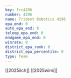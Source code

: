```yaml
---
key: frc4296
number: 4296
name: Trident Robotics 4296
epa_end: 0
auto_epa_end: 0
teleop_epa_end: 0
endgame_epa_end: 0
winrate: 0
district_epa_rank: 0
district_epa_percentile: 0
type: Team
---
```

[[2025ilch]]
[[2025wimi]]
